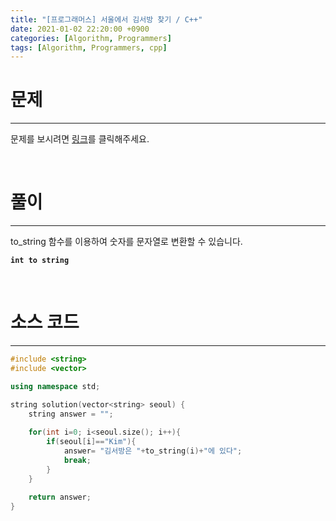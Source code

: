 ```yaml
---
title: "[프로그래머스] 서울에서 김서방 찾기 / C++"
date: 2021-01-02 22:20:00 +0900
categories: [Algorithm, Programmers]
tags: [Algorithm, Programmers, cpp]
---
```




# **문제**

---



문제를 보시려면 [링크](https://programmers.co.kr/learn/courses/30/lessons/12919)를 클릭해주세요. 

<br/>

# **풀이**

---

to_string 함수를 이용하여 숫자를 문자열로 변환할 수 있습니다.

**`int to string`**



<br/>

# **소스 코드**

---



```c++
#include <string>
#include <vector>

using namespace std;

string solution(vector<string> seoul) {
    string answer = "";
    
    for(int i=0; i<seoul.size(); i++){
        if(seoul[i]=="Kim"){
            answer= "김서방은 "+to_string(i)+"에 있다";
            break;
        }
    }
    
    return answer;
}
```

<br/>

<br/>